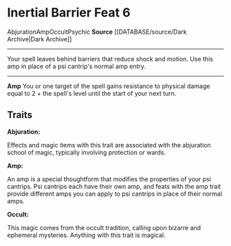 ﻿---
actions: null
cost: null
element: null
feat: Inertial Barrier
frequency: null
heighten_level: null
id: '3668'
level: '6'
name: Inertial Barrier
prerequisite: null
rarity: Common
requirement: null
rus_type_level: null
school: Abjuration
source: '[[DATABASE/source/Dark Archive|Dark Archive]]'
subcategory: null
trait:
- '[[DATABASE/trait/Abjuration|Abjuration]]'
- '[[DATABASE/trait/Amp|Amp]]'
- '[[DATABASE/trait/Occult|Occult]]'
- '[[DATABASE/trait/Psychic|Psychic]]'
trigger: null
type: Feat

---
# Inertial Barrier <span class="item-type">Feat 6</span>

<span class="item-trait">Abjuration</span><span class="item-trait">Amp</span><span class="item-trait">Occult</span><span class="item-trait">Psychic</span>
**Source** [[DATABASE/source/Dark Archive|Dark Archive]]

---
Your spell leaves behind barriers that reduce shock and motion. Use this amp in place of a psi cantrip's normal amp entry.

---
**Amp** You or one target of the spell gains resistance to physical damage equal to 2 + the spell's level until the start of your next turn.

## Traits

**Abjuration:**

Effects and magic items with this trait are associated with the abjuration school of magic, typically involving protection or wards.

**Amp:**

An amp is a special thoughtform that modifies the properties of your psi cantrips. Psi cantrips each have their own amp, and feats with the amp trait provide different amps you can apply to psi cantrips in place of their normal amps.

**Occult:**

This magic comes from the occult tradition, calling upon bizarre and ephemeral mysteries. Anything with this trait is magical.